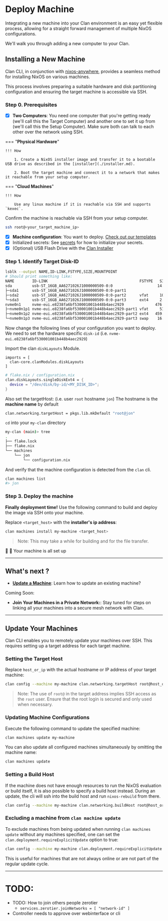 # Deploy Machine

Integrating a new machine into your Clan environment is an easy yet flexible process, allowing for a straight forward management of multiple NixOS configurations.

We'll walk you through adding a new computer to your Clan.

## Installing a New Machine

Clan CLI, in conjunction with [nixos-anywhere](https://github.com/nix-community/nixos-anywhere), provides a seamless method for installing NixOS on various machines.

This process involves preparing a suitable hardware and disk partitioning configuration and ensuring the target machine is accessible via SSH.

### Step 0. Prerequisites

- [x] **Two Computers**: You need one computer that you're getting ready (we'll call this the Target Computer) and another one to set it up from (we'll call this the Setup Computer). Make sure both can talk to each other over the network using SSH.

=== "**Physical Hardware**"

    !!! How
    
        1. Create a NixOS installer image and transfer it to a bootable USB drive as described in the [installer](./installer.md).
         
        2. Boot the target machine and connect it to a network that makes it reachable from your setup computer.

=== "**Cloud Machines**"

    !!! How

        Use any linux machine if it is reachable via SSH and supports `kexec`.

Confirm the machine is reachable via SSH from your setup computer.

```bash
ssh root@<your_target_machine_ip>
```

- [x] **Machine configuration**: You want to deploy. [Check out our templates](../templates/index.md)
- [x] Initialized secrets: See [secrets](secrets.md) for how to initialize your secrets.
- [x] (Optional) USB Flash Drive with the [Clan Installer](installer.md)

### Step 1. Identify Target Disk-ID

```bash
lsblk --output NAME,ID-LINK,FSTYPE,SIZE,MOUNTPOINT
# Should print something like:
NAME        ID-LINK                                         FSTYPE   SIZE MOUNTPOINT
sda         usb-ST_16GB_AA6271026J1000000509-0:0                    14.9G 
├─sda1      usb-ST_16GB_AA6271026J1000000509-0:0-part1                 1M 
├─sda2      usb-ST_16GB_AA6271026J1000000509-0:0-part2      vfat     100M /boot
└─sda3      usb-ST_16GB_AA6271026J1000000509-0:0-part3      ext4     2.9G /
nvme0n1     nvme-eui.e8238fa6bf530001001b448b4aec2929              476.9G 
├─nvme0n1p1 nvme-eui.e8238fa6bf530001001b448b4aec2929-part1 vfat     512M 
├─nvme0n1p2 nvme-eui.e8238fa6bf530001001b448b4aec2929-part2 ext4   459.6G 
└─nvme0n1p3 nvme-eui.e8238fa6bf530001001b448b4aec2929-part3 swap    16.8G
```

Now change the following lines of your configuration you want to deploy.
We need to set the hardware specific `disk-id` (i.e. `nvme-eui.e8238fa6bf530001001b448b4aec2929`)

Import the clan `diskLayouts` Module.
```
imports = [
  clan-core.clanModules.diskLayouts
]
```

```nix
# flake.nix / configuration.nix
clan.diskLayouts.singleDiskExt4 = {
  device = "/dev/disk/by-id/<MY_DISK_ID>";
}
```

Also set the targetHost: (i.e. user `root` hostname `jon`)
The hostname is the **machine name** by default

```nix
clan.networking.targetHost = pkgs.lib.mkDefault "root@jon"
```

`cd` into your `my-clan` directory

```bash
my-clan (main)> tree
.
├── flake.lock
├── flake.nix
└── machines
    └── jon
        └── configuration.nix
```

And verify that the machine configuration is detected from the `clan` cli.

```bash
clan machines list
#> jon
```

### Step 3. Deploy the machine

**Finally deployment time!** Use the following command to build and deploy the image via SSH onto your machine.

Replace `<target_host>` with the **installer's ip address**:

```bash
clan machines install my-machine <target_host>
```

> Note: This may take a while for building and for the file transfer.

🎉 🚀 Your machine is all set up

---

## What's next ?

- [**Update a Machine**](#update-your-machines): Learn how to update an existing machine?

Coming Soon:

- **Join Your Machines in a Private Network:**: Stay tuned for steps on linking all your machines into a secure mesh network with Clan.

---

## Update Your Machines

Clan CLI enables you to remotely update your machines over SSH. This requires setting up a target address for each target machine.

### Setting the Target Host

Replace `host_or_ip` with the actual hostname or IP address of your target machine:

```bash
clan config --machine my-machine clan.networking.targetHost root@host_or_ip
```

> Note: The use of `root@` in the target address implies SSH access as the `root` user.
> Ensure that the root login is secured and only used when necessary.

### Updating Machine Configurations

Execute the following command to update the specified machine:

```bash
clan machines update my-machine
```

You can also update all configured machines simultaneously by omitting the machine name:

```bash
clan machines update
```

### Setting a Build Host

If the machine does not have enough resources to run the NixOS evaluation or build itself,
it is also possible to specify a build host instead.
During an update, the cli will ssh into the build host and run `nixos-rebuild` from there.

```bash
clan config --machine my-machine clan.networking.buildHost root@host_or_ip
```

### Excluding a machine from `clan machine update`

To exclude machines from being updated when running `clan machines update` without any machines specified,
one can set the `clan.deployment.requireExplicitUpdate` option to true:

```bash
clan config --machine my-machine clan.deployment.requireExplicitUpdate true
```

This is useful for machines that are not always online or are not part of the regular update cycle.

---

# TODO:
* TODO: How to join others people zerotier
  * `services.zerotier.joinNetworks = [ "network-id" ]`
* Controller needs to approve over webinterface or cli

